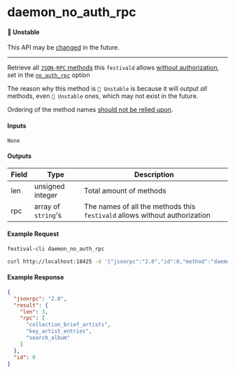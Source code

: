 # daemon_no_auth_rpc

#### 🔴 Unstable
This API may be [changed](/api-stability/marker.md) in the future.

---

Retrieve all [`JSON-RPC` methods](/json-rpc/json-rpc.md) this `festivald` allows [without authorization](/authorization/json-rpc.md), set in the [`no_auth_rpc`](/config.md) option

The reason why this method is `🔴 Unstable` is because it will output _all_ methods, even `🔴 Unstable` ones, which may not exist in the future.

Ordering of the method names [should not be relied upon](/api-stability/json-rpc.md).

#### Inputs
`None`

#### Outputs
| Field | Type                | Description |
|-------|---------------------|-------------|
| len   | unsigned integer    | Total amount of methods
| rpc   | array of `string`'s | The names of all the methods this `festivald` allows without authorization

#### Example Request
```bash
festival-cli daemon_no_auth_rpc
```
```bash
curl http://localhost:18425 -d '{"jsonrpc":"2.0","id":0,"method":"daemon_no_auth_rpc"}'
```

#### Example Response
```json
{
  "jsonrpc": "2.0",
  "result": {
    "len": 3,
    "rpc": [
      "collection_brief_artists",
      "key_artist_entries",
      "search_album"
    ]
  },
  "id": 0
}
```
